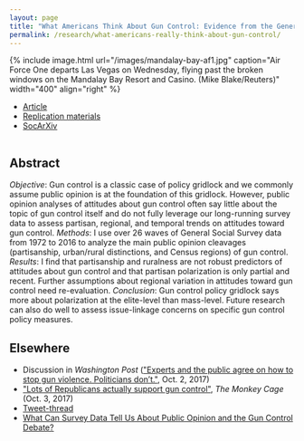 ```yaml
---
layout: page
title: "What Americans Think About Gun Control: Evidence from the General Social Survey, 1972-2016"
permalink: /research/what-americans-really-think-about-gun-control/
---
```


{% include image.html url="/images/mandalay-bay-af1.jpg" caption="Air Force One departs Las Vegas on Wednesday, flying past the broken windows on the Mandalay Bay Resort and Casino. (Mike Blake/Reuters)" width="400" align="right" %}

<!--## Article and Supporting Materials  --> 

- [Article](https://github.com/svmiller/gss-guns-manuscript/blob/master/gss-guns.pdf)
- [Replication materials](https://github.com/svmiller/gss-guns-manuscript)
- [SocArXiv](http://doi.org/10.17605/OSF.IO/AUZBC)

<hr style="clear:both;visibility: hidden;" />  

## Abstract

*Objective*: Gun control is a classic case of policy gridlock and we commonly assume public opinion is at the foundation of this gridlock. However, public opinion analyses of attitudes about gun control often say little about the topic of gun control itself and do not fully leverage our long-running survey data to assess partisan, regional, and temporal trends on attitudes toward gun control. *Methods*: I use over 26 waves of General Social Survey data from 1972 to 2016 to analyze the main public opinion cleavages (partisanship, urban/rural distinctions, and Census regions) of gun control. *Results*: I find that partisanship and ruralness are not robust predictors of attitudes about gun control and that partisan polarization is only partial and recent. Further assumptions about regional variation in attitudes toward gun control need re-evaluation. *Conclusion*: Gun control policy gridlock says more about polarization at the elite-level than mass-level. Future research can also do well to assess issue-linkage concerns on specific gun control policy measures.

## Elsewhere

- Discussion in *Washington Post* (["Experts and the public agree on how to stop gun violence. Politicians don’t."](https://www.washingtonpost.com/news/wonk/wp/2017/10/02/experts-and-the-public-agree-on-how-to-stop-gun-violence-politicians-dont/?utm_term=.b5817be56247), Oct. 2, 2017)
- ["Lots of Republicans actually support gun control"](https://www.washingtonpost.com/news/monkey-cage/wp/2017/10/03/lots-of-republicans-actually-support-gun-control/?utm_term=.cfdbab0be7b6), *The Monkey Cage* (Oct. 3, 2017)
- [Tweet-thread](https://twitter.com/stevenvmiller/status/914815853551644672)
- [What Can Survey Data Tell Us About Public Opinion and the Gun Control Debate?](http://svmiller.com/blog/2015/12/gun-control-public-opinion-1972-2014/)